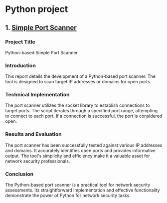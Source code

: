 # Python project
## 1. [Simple Port Scanner](https://github.com/bhavya290/python/blob/main/simple_port_scanner.py)
### Project Title
Python-based Simple Port Scanner

### Introduction
This report details the development of a Python-based port scanner. The tool is designed to scan target IP addresses or domains for open ports.

### Technical Implementation
The port scanner utilizes the socket library to establish connections to target ports. The script iterates through a specified port range, attempting to connect to each port. If a connection is successful, the port is considered open.

### Results and Evaluation
The port scanner has been successfully tested against various IP addresses and domains. It accurately identifies open ports and provides informative output. The tool's simplicity and efficiency make it a valuable asset for network security professionals.

### Conclusion
The Python-based port scanner is a practical tool for network security assessments. Its straightforward implementation and effective functionality demonstrate the power of Python for network security tasks.
